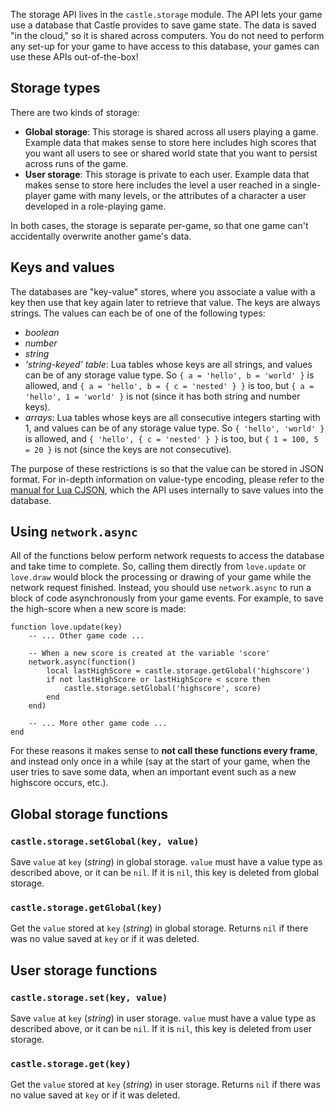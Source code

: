 The storage API lives in the `castle.storage` module. The API lets your game use a database that Castle provides to save game state. The data is saved "in the cloud," so it is shared across computers. You do not need to perform any set-up for your game to have access to this database, your games can use these APIs out-of-the-box!

## Storage types

There are two kinds of storage:

- **Global storage**: This storage is shared across all users playing a game. Example data that makes sense to store here includes high scores that you want all users to see or shared world state that you want to persist across runs of the game.
- **User storage**: This storage is private to each user. Example data that makes sense to store here includes the level a user reached in a single-player game with many levels, or the attributes of a character a user developed in a role-playing game.

In both cases, the storage is separate per-game, so that one game can't accidentally overwrite another game's data.

## Keys and values

The databases are "key-value" stores, where you associate a value with a key then use that key again later to retrieve that value. The keys are always strings. The values can each be of one of the following types:

- *boolean*
- *number*
- *string*
- *'string-keyed' table*: Lua tables whose keys are all strings, and values can be of any storage value type. So `{ a = 'hello', b = 'world' }` is allowed, and `{ a = 'hello', b = { c = 'nested' } }` is too, but `{ a = 'hello', 1 = 'world' }` is not (since it has both string and number keys).
- *arrays*: Lua tables whose keys are all consecutive integers starting with 1, and values can be of any storage value type. So `{ 'hello', 'world' }` is allowed, and `{ 'hello', { c = 'nested' } }` is too, but `{ 1 = 100, 5 = 20 }` is not (since the keys are not consecutive).

The purpose of these restrictions is so that the value can be stored in JSON format. For in-depth information on value-type encoding, please refer to the [manual for Lua CJSON](https://www.kyne.com.au/~mark/software/lua-cjson-manual.html#encode), which the API uses internally to save values into the database.

## Using `network.async`

All of the functions below perform network requests to access the database and take time to complete. So, calling them directly from `love.update` or `love.draw` would block the processing or drawing of your game while the network request finished. Instead, you should use `network.async` to run a block of code asynchronously from your game events. For example, to save the high-score when a new score is made:

```
function love.update(key)
    -- ... Other game code ...

    -- When a new score is created at the variable 'score'
    network.async(function()
        local lastHighScore = castle.storage.getGlobal('highscore')
        if not lastHighScore or lastHighScore < score then
            castle.storage.setGlobal('highscore', score)
        end
    end)

    -- ... More other game code ...
end
```

For these reasons it makes sense to **not call these functions every frame**, and instead only once in a while (say at the start of your game, when the user tries to save some data, when an important event such as a new highscore occurs, etc.).

## Global storage functions

### `castle.storage.setGlobal(key, value)`

Save `value` at `key` (*string*) in global storage. `value` must have a value type as described above, or it can be `nil`. If it is `nil`, this key is deleted from global storage.

### `castle.storage.getGlobal(key)`

Get the `value` stored at `key` (*string*) in global storage. Returns `nil` if there was no value saved at `key` or if it was deleted.

## User storage functions

### `castle.storage.set(key, value)`

Save `value` at `key` (*string*) in user storage. `value` must have a value type as described above, or it can be `nil`. If it is `nil`, this key is deleted from user storage.

### `castle.storage.get(key)`

Get the `value` stored at `key` (*string*) in user storage. Returns `nil` if there was no value saved at `key` or if it was deleted.
